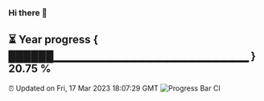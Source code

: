 ### Hi there 👋
⏳ Year progress { ██████▁▁▁▁▁▁▁▁▁▁▁▁▁▁▁▁▁▁▁▁▁▁▁▁ } 20.75 %
---
⏰ Updated on Fri, 17 Mar 2023 18:07:29 GMT
![Progress Bar CI](https://github.com/Moyi321/Moyi321/workflows/Progress%20Bar%20CI/badge.svg)
